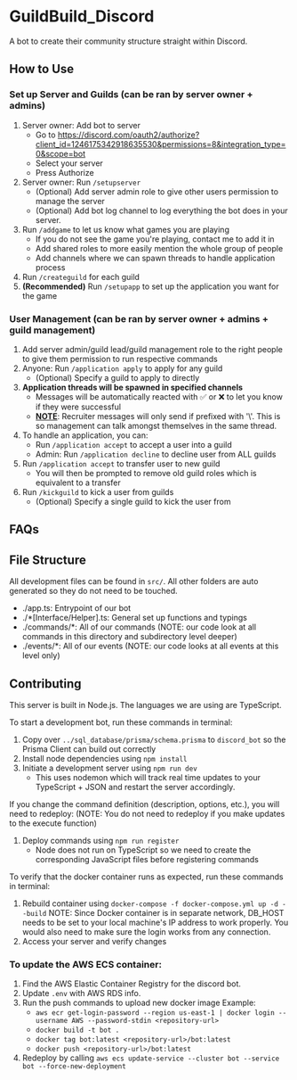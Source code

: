 # GuildBuild_Discord
A bot to create their community structure straight within Discord.

## How to Use
### Set up Server and Guilds (can be ran by server owner + admins)
1. Server owner: Add bot to server
   - Go to https://discord.com/oauth2/authorize?client_id=1246175342918635530&permissions=8&integration_type=0&scope=bot
   - Select your server
   - Press Authorize
2. Server owner: Run ```/setupserver```
   - (Optional) Add server admin role to give other users permission to manage the server
   - (Optional) Add bot log channel to log everything the bot does in your server.
3. Run ```/addgame``` to let us know what games you are playing
   - If you do not see the game you're playing, contact me to add it in
   - Add shared roles to more easily mention the whole group of people
   - Add channels where we can spawn threads to handle application process
4. Run ```/createguild``` for each guild
5. **(Recommended)** Run ```/setupapp``` to set up the application you want for the game

### User Management (can be ran by server owner + admins + guild management)
1. Add server admin/guild lead/guild management role to the right people to give them permission to run respective commands
2. Anyone: Run ```/application apply``` to apply for any guild
   - (Optional) Specify a guild to apply to directly
3. **Application threads will be spawned in specified channels**
   - Messages will be automatically reacted with ✅ or ❌ to let you know if they were successful
   - **<u>NOTE</u>**: Recruiter messages will only send if prefixed with '\\'. This is so management can talk amongst themselves in the same thread.
4. To handle an application, you can:
   - Run ```/application accept``` to accept a user into a guild
   - Admin: Run ```/application decline``` to decline user from ALL guilds
5. Run ```/application accept``` to transfer user to new guild
   - You will then be prompted to remove old guild roles which is equivalent to a transfer
6. Run ```/kickguild``` to kick a user from guilds
   - (Optional) Specify a single guild to kick the user from

## FAQs


## File Structure
All development files can be found in `src/`. All other folders are auto generated so they do not need to be touched.

- ./app.ts: Entrypoint of our bot
- ./*[Interface/Helper].ts: General set up functions and typings
- ./commands/*: All of our commands (NOTE: our code look at all commands in this directory and subdirectory level deeper)
- ./events/*: All of our events (NOTE: our code looks at all events at this level only)

## Contributing
This server is built in Node.js.
The languages we are using are TypeScript.

To start a development bot, run these commands in terminal:
1. Copy over `../sql_database/prisma/schema.prisma` to `discord_bot` so the Prisma Client can build out correctly
2. Install node dependencies using `npm install`
3. Initiate a development server using `npm run dev`
   - This uses nodemon which will track real time updates to your TypeScript + JSON and restart the server accordingly. 

If you change the command definition (description, options, etc.), you will need to redeploy:
(NOTE: You do not need to redeploy if you make updates to the execute function)
1. Deploy commands using `npm run register`
   - Node does not run on TypeScript so we need to create the corresponding JavaScript files before registering commands

To verify that the docker container runs as expected, run these commands in terminal:
1. Rebuild container using `docker-compose -f docker-compose.yml up -d --build`
   NOTE: Since Docker container is in separate network, DB_HOST needs to be set to your local machine's IP address to work properly. You would also need to make sure the login works from any connection.
2. Access your server and verify changes

### To update the AWS ECS container:
1. Find the AWS Elastic Container Registry for the discord bot.
2. Update `.env` with AWS RDS info.
3. Run the push commands to upload new docker image
   Example:
   - `aws ecr get-login-password --region us-east-1 | docker login --username AWS --password-stdin <repository-url>`
   - `docker build -t bot .`
   - `docker tag bot:latest <repository-url>/bot:latest`
   - `docker push <repository-url>/bot:latest`
4. Redeploy by calling `aws ecs update-service --cluster bot --service bot --force-new-deployment`